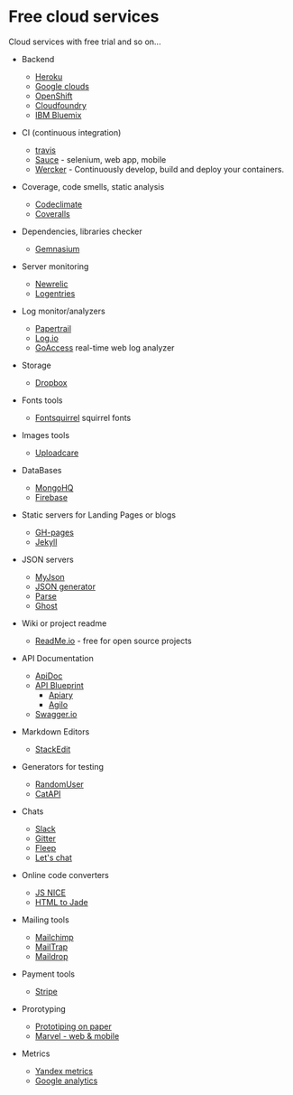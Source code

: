 Free cloud services
==========

Cloud services with free trial and so on...

- Backend
  - [Heroku](https://www.heroku.com/)
  - [Google clouds](https://cloud.google.com/)
  - [OpenShift](https://www.openshift.com)
  - [Cloudfoundry](https://www.cloudfoundry.org)
  - [IBM Bluemix](https://console.ng.bluemix.net/)

- CI (continuous integration)
  - [travis](https://travis-ci.org/)
  - [Sauce](https://saucelabs.com/) - selenium, web app, mobile
  - [Wercker](http://wercker.com/) - Continuously develop, build and deploy your containers.

- Coverage, code smells, static analysis 
  - [Codeclimate](https://codeclimate.com)
  - [Coveralls](https://coveralls.io/)

- Dependencies, libraries checker
  - [Gemnasium](https://gemnasium.com/dashboard)

- Server monitoring
  - [Newrelic](http://newrelic.com/)
  - [Logentries](https://logentries.com/)

- Log monitor/analyzers
  - [Papertrail](https://papertrailapp.com/) 
  - [Log.io](http://logio.org/) 
  - [GoAccess](http://goaccess.io/) real-time web log analyzer

- Storage
  - [Dropbox](https://www.dropbox.com/developers)

- Fonts tools
  - [Fontsquirrel](http://www.fontsquirrel.com/tools/webfont-generator) squirrel fonts

- Images tools
  - [Uploadcare](https://uploadcare.com/)

- DataBases
  - [MongoHQ](https://www.mongohq.com/)
  - [Firebase](https://www.firebase.com/)

- Static servers for Landing Pages or blogs
  - [GH-pages](https://pages.github.com/)
  - [Jekyll](http://jekyllrb.com/)

- JSON servers
  - [MyJson](http://myjson.com/)
  - [JSON generator](http://www.json-generator.com/)
  - [Parse](https://parse.com/)
  - [Ghost](https://ghost.org/)

- Wiki or project readme
  - [ReadMe.io](https://readme.io/) - free for open source projects 

- API Documentation
  - [ApiDoc](http://apidocjs.com) 
  - [API Blueprint](http://apiblueprint.org/)
    - [Apiary](http://apiary.com) 
    - [Agilo](https://github.com/danielgtaylor/aglio)
  - [Swagger.io](http://swagger.io/) 

- Markdown Editors
  - [StackEdit](https://stackedit.io) 

- Generators for testing
  - [RandomUser](http://randomuser.me/)
  - [CatAPI](http://thecatapi.com/)

- Chats
  - [Slack](https://slack.com/)
  - [Gitter](http://gitter.im)
  - [Fleep](https://fleep.io/)
  - [Let's chat](http://sdelements.github.io/lets-chat/)

- Online code converters
  - [JS NICE](http://jsnice.org/) 
  - [HTML to Jade](http://html2jade.org/)

- Mailing tools
  - [Mailchimp](http://mailchimp.com/)
  - [MailTrap](https://mailtrap.io/)
  - [Maildrop](http://maildrop.cc/)

- Payment tools
  - [Stripe](https://stripe.com/)

- Prorotyping
  - [Prototiping on paper](https://popapp.in/)
  - [Marvel - web & mobile](https://marvelapp.com/)

- Metrics
  - [Yandex metrics](https://metrika.yandex.com/)
  - [Google analytics](http://www.google.com/analytics/features/)
  
